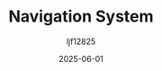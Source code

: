 ---
title: "Navigation System"
layout: single
date: 2025-06-01
categories: [笔记]
tags: [Unity, Unity System, AI]
author: "ljf12825"
permalink: /posts/2025-06-11-Navigation/
---